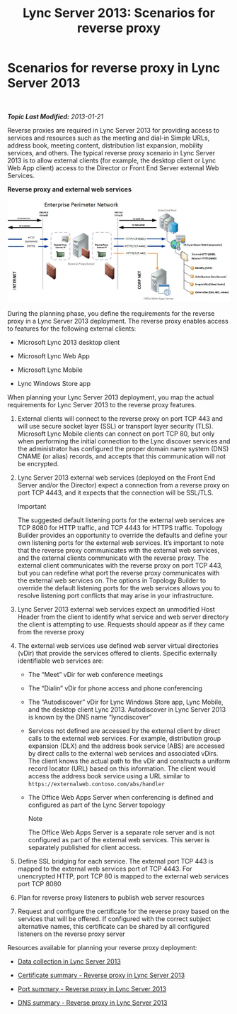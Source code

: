 ﻿---
title: 'Lync Server 2013: Scenarios for reverse proxy'
TOCTitle: Scenarios for reverse proxy
ms:assetid: 13108f59-a660-4ff1-8404-079d1cb646f2
ms:mtpsurl: https://technet.microsoft.com/en-us/library/JJ204691(v=OCS.15)
ms:contentKeyID: 48183468
ms.date: 07/23/2014
mtps_version: v=OCS.15
---

<div data-xmlns="http://www.w3.org/1999/xhtml">

<div class="topic" data-xmlns="http://www.w3.org/1999/xhtml" data-msxsl="urn:schemas-microsoft-com:xslt" data-cs="http://msdn.microsoft.com/en-us/">

<div data-asp="http://msdn2.microsoft.com/asp">

# Scenarios for reverse proxy in Lync Server 2013

</div>

<div id="mainSection">

<div id="mainBody">

<span> </span>

_**Topic Last Modified:** 2013-01-21_

Reverse proxies are required in Lync Server 2013 for providing access to services and resources such as the meeting and dial-in Simple URLs, address book, meeting content, distribution list expansion, mobility services, and others. The typical reverse proxy scenario in Lync Server 2013 is to allow external clients (for example, the desktop client or Lync Web App client) access to the Director or Front End Server external Web Services.

**Reverse proxy and external web services**

![13142405-d5c9-45b7-a8b7-a8c89f09c97c](images/JJ204932.13142405-d5c9-45b7-a8b7-a8c89f09c97c(OCS.15).jpg "13142405-d5c9-45b7-a8b7-a8c89f09c97c")

During the planning phase, you define the requirements for the reverse proxy in a Lync Server 2013 deployment. The reverse proxy enables access to features for the following external clients:

  - Microsoft Lync 2013 desktop client

  - Microsoft Lync Web App

  - Microsoft Lync Mobile

  - Lync Windows Store app

When planning your Lync Server 2013 deployment, you map the actual requirements for Lync Server 2013 to the reverse proxy features.

1.  External clients will connect to the reverse proxy on port TCP 443 and will use secure socket layer (SSL) or transport layer security (TLS). Microsoft Lync Mobile clients can connect on port TCP 80, but only when performing the initial connection to the Lync discover services and the administrator has configured the proper domain name system (DNS) CNAME (or alias) records, and accepts that this communication will not be encrypted.

2.  Lync Server 2013 external web services (deployed on the Front End Server and/or the Director) expect a connection from a reverse proxy on port TCP 4443, and it expects that the connection will be SSL/TLS.
    
    <div>
    

    > [!IMPORTANT]
    > The suggested default listening ports for the external web services are TCP 8080 for HTTP traffic, and TCP 4443 for HTTPS traffic. Topology Builder provides an opportunity to override the defaults and define your own listening ports for the external web services. It’s important to note that the reverse proxy communicates with the external web services, and the external clients communicate with the reverse proxy. The external client communicates with the reverse proxy on port TCP 443, but you can redefine what port the reverse proxy communicates with the external web services on. The options in Topology Builder to override the default listening ports for the web services allows you to resolve listening port conflicts that may arise in your infrastructure.

    
    </div>

3.  Lync Server 2013 external web services expect an unmodified Host Header from the client to identify what service and web server directory the client is attempting to use. Requests should appear as if they came from the reverse proxy

4.  The external web services use defined web server virtual directories (vDir) that provide the services offered to clients. Specific externally identifiable web services are:
    
      - The “Meet” vDir for web conference meetings
    
      - The “Dialin” vDir for phone access and phone conferencing
    
      - The “Autodiscover” vDir for Lync Windows Store app, Lync Mobile, and the desktop client Lync 2013. Autodiscover in Lync Server 2013 is known by the DNS name “lyncdiscover”
    
      - Services not defined are accessed by the external client by direct calls to the external web services. For example, distribution group expansion (DLX) and the address book service (ABS) are accessed by direct calls to the external web services and associated vDirs. The client knows the actual path to the vDir and constructs a uniform record locator (URL) based on this information. The client would access the address book service using a URL similar to `https://externalweb.contoso.com/abs/handler`
    
      - The Office Web Apps Server when conferencing is defined and configured as part of the Lync Server topology
        
        <div>
        

        > [!NOTE]
        > The Office Web Apps Server is a separate role server and is not configured as part of the external web services. This server is separately published for client access.

        
        </div>

5.  Define SSL bridging for each service. The external port TCP 443 is mapped to the external web services port of TCP 4443. For unencrypted HTTP, port TCP 80 is mapped to the external web services port TCP 8080

6.  Plan for reverse proxy listeners to publish web server resources

7.  Request and configure the certificate for the reverse proxy based on the services that will be offered. If configured with the correct subject alternative names, this certificate can be shared by all configured listeners on the reverse proxy server

Resources available for planning your reverse proxy deployment:

  - [Data collection in Lync Server 2013](lync-server-2013-data-collection.md)

  - [Certificate summary - Reverse proxy in Lync Server 2013](lync-server-2013-certificate-summary-reverse-proxy.md)

  - [Port summary - Reverse proxy in Lync Server 2013](lync-server-2013-port-summary-reverse-proxy.md)

  - [DNS summary - Reverse proxy in Lync Server 2013](lync-server-2013-dns-summary-reverse-proxy.md)

</div>

<span> </span>

</div>

</div>

</div>

